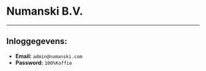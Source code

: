 # Numanski B.V.
- - -
## Inloggegevens:

- **Email:** `admin@numanski.com`
- **Password:** `100%Koffie`

